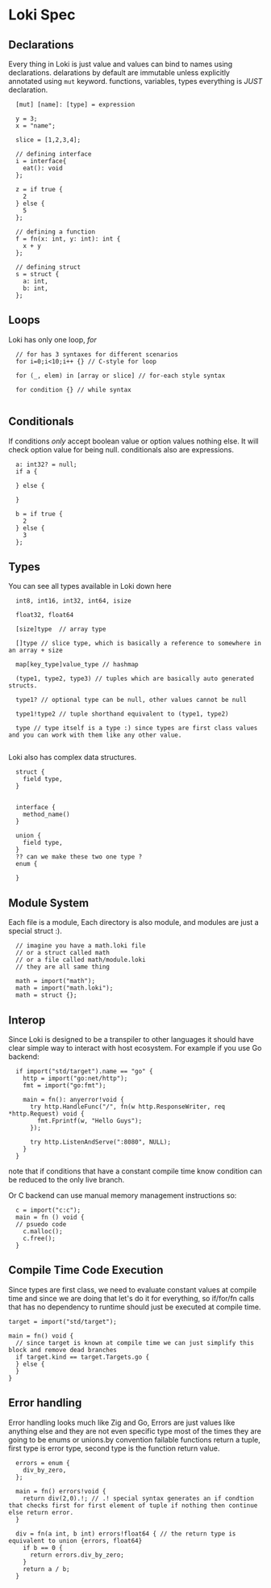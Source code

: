 # Loki Spec
## Declarations
Every thing in Loki is just value and values can bind to names using declarations. delarations by default are immutable unless explicitly
annotated using `mut` keyword. functions, variables, types everything is *JUST* declaration.
```
  [mut] [name]: [type] = expression 
```
```
  y = 3;
  x = "name";

  slice = [1,2,3,4];

  // defining interface
  i = interface{
    eat(): void
  }; 
  
  z = if true {
    2
  } else {
    5
  };

  // defining a function
  f = fn(x: int, y: int): int {
    x + y
  };

  // defining struct  
  s = struct {
    a: int,
    b: int,
  };
```


## Loops
Loki has only one loop, *for*
```
  // for has 3 syntaxes for different scenarios
  for i=0;i<10;i++ {} // C-style for loop
  
  for (_, elem) in [array or slice] // for-each style syntax
  
  for condition {} // while syntax
  
```


## Conditionals
If conditions *only* accept boolean value or option values nothing else. It will check option value for being null. conditionals also are expressions.
```
  a: int32? = null;
  if a {
    
  } else {
    
  }
    
  b = if true {
    2
  } else {
    3
  };
```
## Types
You can see all types available in Loki down here
```
  int8, int16, int32, int64, isize

  float32, float64
  
  [size]type  // array type

  []type // slice type, which is basically a reference to somewhere in an array + size

  map[key_type]value_type // hashmap  

  (type1, type2, type3) // tuples which are basically auto generated structs.

  type1? // optional type can be null, other values cannot be null

  type1!type2 // tuple shorthand equivalent to (type1, type2)
   
  type // type itself is a type :) since types are first class values and you can work with them like any other value.
  
```
Loki also has complex data structures.
```
  struct {
    field type,
  }
  
  
  interface {
    method_name()
  }
  
  union {
    field type,
  }
  ?? can we make these two one type ?
  enum {
    
  }
```

## Module System
Each file is a module, Each directory is also module, and modules are just a special struct :).
```
  // imagine you have a math.loki file
  // or a struct called math
  // or a file called math/module.loki 
  // they are all same thing

  math = import("math");
  math = import("math.loki");
  math = struct {};
```

## Interop
Since Loki is designed to be a transpiler to other languages it should have clear simple way to interact with host ecosystem. For example 
if you use Go backend:
```
  if import("std/target").name == "go" {
    http = import("go:net/http");
    fmt = import("go:fmt");
  
    main = fn(): anyerror!void {
      try http.HandleFunc("/", fn(w http.ResponseWriter, req *http.Request) void {
        fmt.Fprintf(w, "Hello Guys"); 
      });
    
      try http.ListenAndServe(":8080", NULL);
    }
  }
```
note that if conditions that have a constant compile time know condition can be reduced to the only live branch.

Or C backend can use manual memory management instructions so:
```
  c = import("c:c");
  main = fn () void {
  // psuedo code
    c.malloc();
    c.free();
  }
```

## Compile Time Code Execution
Since types are first class, we need to evaluate constant values at compile time and since we are doing that let's do 
it for everything, so if/for/fn calls that has no dependency to runtime should just be executed at compile time.
```
target = import("std/target");

main = fn() void {
  // since target is known at compile time we can just simplify this block and remove dead branches
  if target.kind == target.Targets.go {
  } else {
  }
}  
```

## Error handling
Error handling looks much like Zig and Go, Errors are just values like anything else and they are not even specific type most of the times they are going
to be enums or unions.by convention failable functions return a tuple, first type is error type, second type is the function return value.
```
  errors = enum {
    div_by_zero,
  };
  
  main = fn() errors!void {
    return div(2,0).!; // .! special syntax generates an if condtion that checks first for first element of tuple if nothing then continue else return error.
  }
  
  div = fn(a int, b int) errors!float64 { // the return type is equivalent to union {errors, float64}
    if b == 0 {
      return errors.div_by_zero;
    }
    return a / b;
  }
```

